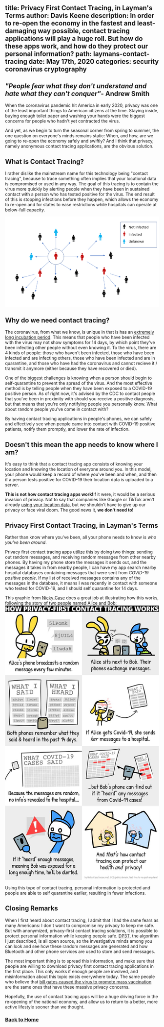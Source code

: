 title: Privacy First Contact Tracing, in Layman's Terms
author: Davis Keene
description: In order to re-open the economy in the fastest and least-damaging way possible, contact tracing applications will play a huge roll. But how do these apps work, and how do they protect our personal information?
path: laymans-contact-tracing
date: May 17th, 2020
categories: security coronavirus cryptography
---
## _"People fear what they don't understand and hate what they can't conquer"_- Andrew Smith

When the coronavirus pandemic hit America in early 2020, privacy was one of the least important things to American citizens at the time.
Staying inside, buying enough toilet paper and washing your hands were the biggest concerns for people who hadn't yet contracted the virus.

And yet, as we begin to turn the seasonal corner from spring to summer, the one question on everyone's minds remains static: When, and how, are
we going to re-open the economy safely and swiftly? And I think that privacy, namely anonymous contact tracing applications, are the obvious solution.

## What is Contact Tracing?
I rather dislike the mainstream name for this technology being "contact tracing", because to trace something often implies that your locational data
is compromised or used in any way. The goal of this tracing is to contain the virus more quickly by alerting people when they have been in sustained contact
with a person who has tested positive for the virus. The end result of this is stopping infections before they happen, which allows the economy to re-open and
for states to ease restrictions while hospitals can operate at below-full capacity.

![Diagram of Contact Tracing](../assets/images/laymans/tracing-diagram.png)

## Why do we need contact tracing?
The coronavirus, from what we know, is unique in that is has an [extremely long incubation period](https://www.cdc.gov/coronavirus/2019-ncov/hcp/clinical-guidance-management-patients.html).
This means that people who have been infected with the virus may not show symptoms for 14 days, by which point they've been infecting other people without even knowing it. To the virus, there
are 4 kinds of people: those who haven't been infected, those who have been infected and are infecting others, those who have been infected and are in quarantine, and those who have had the coronavirus
and cannot recieve it / transmit it anymore (either because they have recovered or died).

One of the biggest challenges is knowing when a person should begin to self-quarantine to prevent the spread of the virus. And the most effective method is by telling people when they have been exposed to a COVID-19
positive person. As of right now, it's advised by the CDC to contact people that you've been in proximity with should you receive a positive diagnosis, but that means that you're only notifying people you personally know. What about
random people you've come in contact with?

By having contact tracing applications in people's phones, we can safely and effectively see when people came into contact with COVID-19 positive patients, notify them promptly, and lower the rate of infection.

## Doesn't this mean the app needs to know where I am?
It's easy to think that a contact tracing app consists of knowing your location and knowing the location of everyone around you. In this model, your phone would
keep a record of where you've been and when, and then if a person tests positive for COVID-19 their location data is uploaded to a server.

<b>This is not how contact tracing apps work!</b>If it were, it would be a serious invasion of privacy. Not to say that companies
 like Google or TikTok aren't already [using your location data](https://www.cnet.com/news/tiktok-accused-of-secretly-gathering-user-data-and-sending-it-to-china/), but
 we shouldn't have to give up our privacy or face viral doom. The good news it, <b>we don't need to!</b>
 
## Privacy First Contact Tracing, in Layman's Terms
Rather than know where you've been, all your phone needs to know is <i>who you've been around</i>.

Privacy first contact tracing apps utilize this by doing two things: sending out random messages, and receiving random messages from other nearby phones.
By having my phone store the messages it sends out, and the messages it takes in from nearby people, I can have my app search nearby hospital databases containing 
messages that were sent from <i>COVID-19 positive people</i>. If my list of received messages contains any of the messages in the database, it means I was recently in contact with someone 
who tested for COVID-19, and I should self quarantine for 14 days.

This graphic from [Nicky Case](https://ncase.me/) does a great job at illustrating how this works, following the story of two people named Alice and Bob:
![Nicky Case's drawing showing how DP3T works.](../assets/images/laymans/dp3t-diagram.jpg)

Using this type of contact tracing, personal information is protected and people are able to self quarantine earlier, resulting in fewer infections.

## Closing Remarks
When I first heard about contact tracing, I admit that I had the same fears as many Americans: I don't want to compromise my privacy to keep me safe. But with anonymized, privacy-first contact
tracing solutions, it is possible to protect personal information while keeping people safe. [DP3T](https://github.com/DP-3T/documents/blob/master/DP3T%20White%20Paper.pdf), the algorithm I just described, is all
open source, so the investigative minds among you can look and see how these random messages are generated and how Bluetooth and other phone services are used to store and send messages. 

The most important thing is to spread this information, and make sure that people are willing to download privacy first contact tracing applications in the first place. This only works if enough people are
involved, and misinformation about this topic exists everywhere today. The same people who believe that [bill gates caused the virus to promote mass vaccination](https://www.forbes.com/sites/brucelee/2020/04/19/bill-gates-is-now-a-target-of-covid-19-coronavirus-conspiracy-theories/#787a0d6b6227)
are the same ones that have these massive privacy concerns.
 
Hopefully, the use of contact tracing apps will be a huge driving force in the re-opening of the national economy, and allow us to return to a better, more active lifestyle sooner than we thought.
 
### [Back to Home](https://daviskeene.com/blog/)